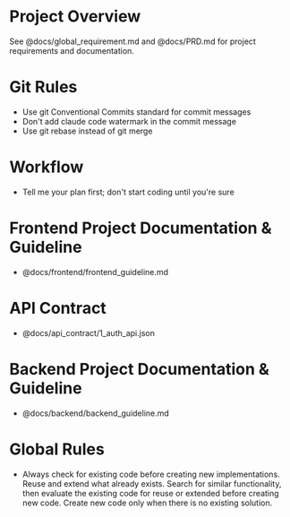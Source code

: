# Project Overview

See @docs/global_requirement.md and @docs/PRD.md for project requirements and documentation.

# Git Rules

- Use git Conventional Commits standard for commit messages
- Don't add claude code watermark in the commit message
- Use git rebase instead of git merge

# Workflow

- Tell me your plan first; don't start coding until you're sure

# Frontend Project Documentation & Guideline

- @docs/frontend/frontend_guideline.md

# API Contract

- @docs/api_contract/1_auth_api.json

# Backend Project Documentation & Guideline

- @docs/backend/backend_guideline.md

# Global Rules

- Always check for existing code before creating new implementations. Reuse and extend what already exists. Search for similar functionality, then evaluate the existing code for reuse or extended before creating new code. Create new code only when there is no existing solution.
